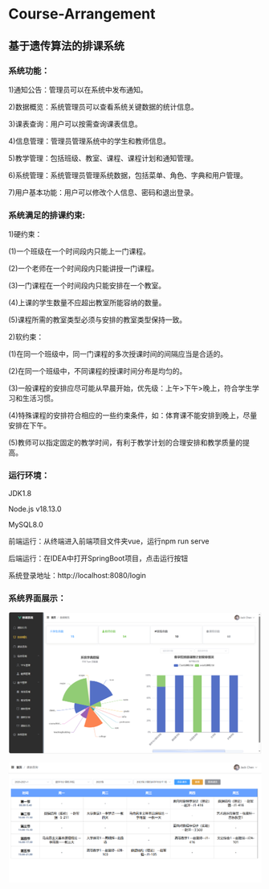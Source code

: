 # Course-Arrangement
## 基于遗传算法的排课系统

### 系统功能：

1)通知公告：管理员可以在系统中发布通知。

2)数据概览：系统管理员可以查看系统关键数据的统计信息。

3)课表查询：用户可以按需查询课表信息。

4)信息管理：管理员管理系统中的学生和教师信息。

5)教学管理：包括班级、教室、课程、课程计划和通知管理。

6)系统管理：系统管理员管理系统数据，包括菜单、角色、字典和用户管理。

7)用户基本功能：用户可以修改个人信息、密码和退出登录。

### 系统满足的排课约束:

1)硬约束：

(1)一个班级在一个时间段内只能上一门课程。

(2)一个老师在一个时间段内只能讲授一门课程。

(3)一门课程在一个时间段内只能安排在一个教室。

(4)上课的学生数量不应超出教室所能容纳的数量。

(5)课程所需的教室类型必须与安排的教室类型保持一致。

2)软约束：

(1)在同一个班级中，同一门课程的多次授课时间的间隔应当是合适的。

(2)在同一个班级中，不同课程的授课时间分布是均匀的。

(3)一般课程的安排应尽可能从早晨开始，优先级：上午>下午>晚上，符合学生学习和生活习惯。

(4)特殊课程的安排符合相应的一些约束条件，如：体育课不能安排到晚上，尽量安排在下午。

(5)教师可以指定固定的教学时间，有利于教学计划的合理安排和教学质量的提高。

### 运行环境：

JDK1.8

Node.js v18.13.0

MySQL8.0



前端运行：从终端进入前端项目文件夹vue，运行npm run serve

后端运行：在IDEA中打开SpringBoot项目，点击运行按钮

系统登录地址：http://localhost:8080/login

### 系统界面展示：

![1](https://github.com/panorama-jack/Course-Arrangement/blob/main/img/1.png?raw=true)

![2](https://github.com/panorama-jack/Course-Arrangement/blob/main/img/2.png?raw=true)
